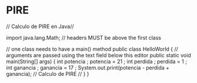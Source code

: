 # PIRE

 // Calculo de PIRE en Java//

import java.lang.Math; // headers MUST be above the first class

// one class needs to have a main() method
public class HelloWorld
{
  // arguments are passed using the text field below this editor
  public static void main(String[] args)
  {
    int potencia ; potencia = 21 ;
    int perdida ; perdida = 1 ;
    int ganancia ; ganancia = 17 ;
    System.out.print(potencia - perdida + ganancia);
    // Calculo de PIRE //
  }
}
